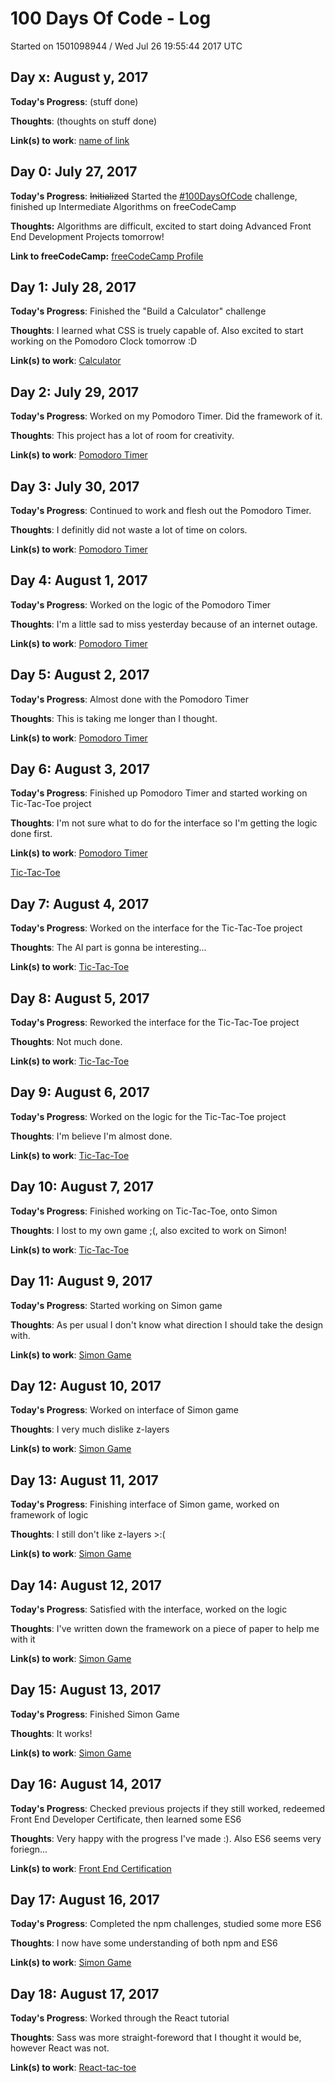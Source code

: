 # 100 Days Of Code - Log

Started on 1501098944 / Wed Jul 26 19:55:44 2017 UTC

## Day x: August y, 2017
**Today's Progress**: (stuff done)

**Thoughts**: (thoughts on stuff done)

**Link(s) to work**: [name of link](http://www.example.com)


## Day 0: July 27, 2017

**Today's Progress**: ~~Initialized~~ Started the [#100DaysOfCode](http://100daysofcode.com/) challenge, finished up Intermediate Algorithms on freeCodeCamp

**Thoughts:** Algorithms are difficult, excited to start doing Advanced Front End Development Projects tomorrow!

**Link to freeCodeCamp:** [freeCodeCamp Profile](https://www.freecodecamp.org/friedericktan21)


## Day 1: July 28, 2017
**Today's Progress**: Finished the "Build a Calculator" challenge

**Thoughts**: I learned what CSS is truely capable of. Also excited to start working on the Pomodoro Clock tomorrow :D

**Link(s) to work**: [Calculator](https://codepen.io/friedericktan/pen/EvjrOK)


## Day 2: July 29, 2017
**Today's Progress**: Worked on my Pomodoro Timer. Did the framework of it.

**Thoughts**: This project has a lot of room for creativity.

**Link(s) to work**: [Pomodoro Timer](https://codepen.io/friedericktan/pen/mMeKXw)


## Day 3: July 30, 2017
**Today's Progress**: Continued to work and flesh out the Pomodoro Timer.

**Thoughts**: I definitly did not waste a lot of time on colors.

**Link(s) to work**: [Pomodoro Timer](https://codepen.io/friedericktan/pen/mMeKXw)


## Day 4: August 1, 2017
**Today's Progress**: Worked on the logic of the Pomodoro Timer 

**Thoughts**: I'm a little sad to miss yesterday because of an internet outage. 

**Link(s) to work**: [Pomodoro Timer](https://codepen.io/friedericktan/pen/mMeKXw)


## Day 5: August 2, 2017
**Today's Progress**: Almost done with the Pomodoro Timer 

**Thoughts**: This is taking me longer than I thought. 

**Link(s) to work**: [Pomodoro Timer](https://codepen.io/friedericktan/pen/mMeKXw)


## Day 6: August 3, 2017
**Today's Progress**: Finished up Pomodoro Timer and started working on Tic-Tac-Toe project 

**Thoughts**: I'm not sure what to do for the interface so I'm getting the logic done first.

**Link(s) to work**: [Pomodoro Timer](https://codepen.io/friedericktan/pen/mMeKXw)

[Tic-Tac-Toe](https://codepen.io/friedericktan/pen/oeLEzJ)


## Day 7: August 4, 2017
**Today's Progress**: Worked on the interface for the Tic-Tac-Toe project

**Thoughts**: The AI part is gonna be interesting...

**Link(s) to work**: [Tic-Tac-Toe](https://codepen.io/friedericktan/pen/oeLEzJ)


## Day 8: August 5, 2017
**Today's Progress**: Reworked the interface for the Tic-Tac-Toe project

**Thoughts**: Not much done.

**Link(s) to work**: [Tic-Tac-Toe](https://codepen.io/friedericktan/pen/oeLEzJ)


## Day 9: August 6, 2017
**Today's Progress**: Worked on the logic for the Tic-Tac-Toe project

**Thoughts**: I'm believe I'm almost done.

**Link(s) to work**: [Tic-Tac-Toe](https://codepen.io/friedericktan/pen/oeLEzJ)


## Day 10: August 7, 2017
**Today's Progress**: Finished working on Tic-Tac-Toe, onto Simon

**Thoughts**: I lost to my own game ;(, also excited to work on Simon!

**Link(s) to work**: [Tic-Tac-Toe](https://codepen.io/friedericktan/pen/oeLEzJ)


## Day 11: August 9, 2017
**Today's Progress**: Started working on Simon game

**Thoughts**: As per usual I don't know what direction I should take the design with.

**Link(s) to work**: [Simon Game](https://codepen.io/friedericktan/pen/ZJLpxd)


## Day 12: August 10, 2017
**Today's Progress**: Worked on interface of Simon game

**Thoughts**: I very much dislike z-layers

**Link(s) to work**: [Simon Game](https://codepen.io/friedericktan/pen/ZJLpxd)


## Day 13: August 11, 2017
**Today's Progress**: Finishing interface of Simon game, worked on framework of logic

**Thoughts**: I still don't like z-layers >:(

**Link(s) to work**: [Simon Game](https://codepen.io/friedericktan/pen/ZJLpxd)


## Day 14: August 12, 2017
**Today's Progress**: Satisfied with the interface, worked on the logic

**Thoughts**: I've written down the framework on a piece of paper to help me with it

**Link(s) to work**: [Simon Game](https://codepen.io/friedericktan/pen/ZJLpxd)


## Day 15: August 13, 2017
**Today's Progress**: Finished Simon Game

**Thoughts**: It works!

**Link(s) to work**: [Simon Game](https://codepen.io/friedericktan/pen/ZJLpxd)


## Day 16: August 14, 2017
**Today's Progress**: Checked previous projects if they still worked, redeemed Front End Developer Certificate, then learned some ES6

**Thoughts**: Very happy with the progress I've made :). Also ES6 seems very foriegn...

**Link(s) to work**: [Front End Certification](https://www.freecodecamp.org/friedericktan21/front-end-certification)


## Day 17: August 16, 2017
**Today's Progress**: Completed the npm challenges, studied some more ES6

**Thoughts**: I now have some understanding of both npm and ES6

**Link(s) to work**: [Simon Game](https://codepen.io/friedericktan/pen/ZJLpxd)


## Day 18: August 17, 2017
**Today's Progress**: Worked through the React tutorial

**Thoughts**: Sass was more straight-foreword that I thought it would be, however React was not.

**Link(s) to work**: [React-tac-toe](https://codepen.io/friedericktan/pen/rzpbgW?editors=0010)

